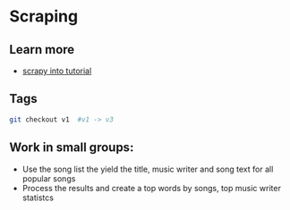 # Scraping

## Learn more

* [scrapy into tutorial](https://docs.scrapy.org/en/latest/intro/tutorial.html)


## Tags

```bash
git checkout v1  #v1 -> v3

```

## Work in small groups:

* Use the song list the yield the title, music writer and song text for all popular songs
* Process the results and create a top words by songs, top music writer statistcs
